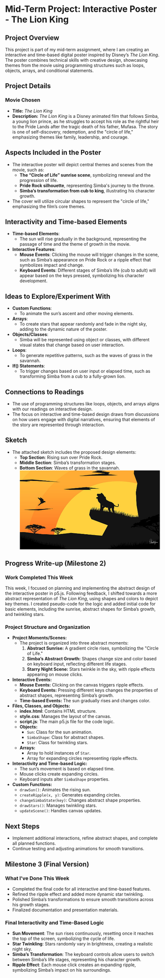 # Mid-Term Project: Interactive Poster - The Lion King

## Project Overview
This project is part of my mid-term assignment, where I am creating an interactive and time-based digital poster inspired by Disney’s *The Lion King*. The poster combines technical skills with creative design, showcasing themes from the movie using programming structures such as loops, objects, arrays, and conditional statements.

## Project Details
### Movie Chosen
- **Title:** *The Lion King*
- **Description:** 
  *The Lion King* is a Disney animated film that follows Simba, a young lion prince, as he struggles to accept his role as the rightful heir to the Pride Lands after the tragic death of his father, Mufasa. The story is one of self-discovery, redemption, and the "circle of life," emphasizing themes like family, leadership, and courage.

## Aspects Included in the Poster
- The interactive poster will depict central themes and scenes from the movie, such as:
  - **The “Circle of Life” sunrise scene**, symbolizing renewal and the progression of life.
  - **Pride Rock silhouette**, representing Simba's journey to the throne.
  - **Simba’s transformation from cub to king**, illustrating his character growth.
- The cover will utilize circular shapes to represent the "circle of life," emphasizing the film’s core themes.

## Interactivity and Time-based Elements
- **Time-based Elements**:
  - The sun will rise gradually in the background, representing the passage of time and the theme of growth in the movie.
- **Interactive Features**:
  - **Mouse Events**: Clicking the mouse will trigger changes in the scene, such as Simba’s appearance on Pride Rock or a ripple effect that symbolizes impact and change.
  - **Keyboard Events**: Different stages of Simba’s life (cub to adult) will appear based on the keys pressed, symbolizing his character development.

## Ideas to Explore/Experiment With
- **Custom Functions**: 
  - To animate the sun’s ascent and other moving elements.
- **Arrays**:
  - To create stars that appear randomly and fade in the night sky, adding to the dynamic nature of the poster.
- **Objects/Classes**:
  - Simba will be represented using object or classes, with different visual states that change based on user interaction.
- **Loops**:
  - To generate repetitive patterns, such as the waves of grass in the savannah.
- **If() Statements**:
  - To trigger changes based on user input or elapsed time, such as transforming Simba from a cub to a fully-grown lion.

## Connections to Readings
- The use of programming structures like loops, objects, and arrays aligns with our readings on interactive design.
- The focus on interactive and time-based design draws from discussions on how users engage with digital narratives, ensuring that elements of the story are represented through interaction.

## Sketch
- The attached sketch includes the proposed design elements:
  - **Top Section**: Rising sun over Pride Rock.
  - **Middle Section**: Simba’s transformation stages.
  - **Bottom Section**: Waves of grass in the savannah.
![Sketch](Lion_king_midterm.jpg)


## Progress Write-up (Milestone 2)

### Work Completed This Week
This week, I focused on planning and implementing the abstract design of the interactive poster in p5.js. Following feedback, I shifted towards a more abstract representation of *The Lion King*, using shapes and colors to depict key themes. I created pseudo-code for the logic and added initial code for basic elements, including the sunrise, abstract shapes for Simba’s growth, and twinkling stars.

### Project Structure and Organization
- **Project Moments/Scenes:** 
  - The project is organized into three abstract moments:
    1. **Abstract Sunrise:** A gradient circle rises, symbolizing the "Circle of Life."
    2. **Simba’s Abstract Growth:** Shapes change size and color based on keyboard input, reflecting different life stages.
    3. **Starry Night Scene:** Stars twinkle in the sky, with ripple effects appearing on mouse clicks.
- **Interactive Events:**
  - **Mouse Events:** Clicking on the canvas triggers ripple effects.
  - **Keyboard Events:** Pressing different keys changes the properties of abstract shapes, representing Simba’s growth.
  - **Time-based Events:** The sun gradually rises and changes color.
- **Files, Classes, and Objects:**
  - **index.html**: Contains HTML structure.
  - **style.css**: Manages the layout of the canvas.
  - **script.js**: The main p5.js file for the code logic.
  - **Objects:**
    - `Sun`: Class for the sun animation.
    - `SimbaShape`: Class for abstract shapes.
    - `Star`: Class for twinkling stars.
  - **Arrays:**
    - Array to hold instances of `Star`.
    - Array for expanding circles representing ripple effects.
- **Interactivity and Time-based Logic:**
  - The sun’s movement is based on elapsed time.
  - Mouse clicks create expanding circles.
  - Keyboard inputs alter `SimbaShape` properties.
- **Custom Functions:**
  - `drawSun()`: Animates the rising sun.
  - `createRipple(x, y)`: Generates expanding circles.
  - `changeSimbaState(key)`: Changes abstract shape properties.
  - `drawStars()`: Manages twinkling stars.
  - `updateScene()`: Handles canvas updates.

## Next Steps
- Implement additional interactions, refine abstract shapes, and complete all planned functions.
- Continue testing and adjusting animations for smooth transitions.

## Milestone 3 (Final Version)

### What I’ve Done This Week
- Completed the final code for all interactive and time-based features.
- Refined the ripple effect and added more dynamic star twinkling.
- Polished Simba’s transformations to ensure smooth transitions across his growth stages.
- Finalized documentation and presentation materials.

### Final Interactivity and Time-Based Logic
- **Sun Movement**: The sun rises continuously, resetting once it reaches the top of the screen, symbolizing the cycle of life.
- **Star Twinkling**: Stars randomly vary in brightness, creating a realistic night sky.
- **Simba’s Transformation**: The keyboard controls allow users to switch between Simba’s life stages, representing his character growth.
- **Ripple Effect**: Each mouse click creates an expanding ripple, symbolizing Simba’s impact on his surroundings.

